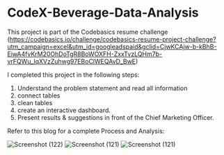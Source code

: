 # CodeX-Beverage-Data-Analysis
This project is part of the Codebasics resume challenge (https://codebasics.io/challenge/codebasics-resume-project-challenge?utm_campaign=excel&utm_id=googleadspaid&gclid=CjwKCAjw-b-kBhB-EiwA4fvKrM20OhDoTgR8BoWOXFH-ZxxTvzLQHm7b-vrFQWu_lqXVzZuhwg97EBoClWEQAvD_BwE)

I completed this project in the following steps:
1. Understand the problem statement and read all information
2. connect tables
3. clean tables
4. create an interactive dashboard.
5. Present results & suggestions in front of the Chief Marketing Officer.

Refer to this blog for a complete Process and Analysis: 


![Screenshot (122)](https://github.com/ajaypjoshi/CodeX-Beverage-Data-Analysis/assets/131679074/9a88fbe3-e2fb-46a3-859e-5a92c91b04c0)
![Screenshot (121)](https://github.com/ajaypjoshi/CodeX-Beverage-Data-Analysis/assets/131679074/dfd36680-4ae4-4a35-b4ad-5b9879695aee)
![Screenshot (121)](https://github.com/ajaypjoshi/CodeX-Beverage-Data-Analysis/assets/131679074/666f689c-5a18-43ae-8859-bb793478a436)
